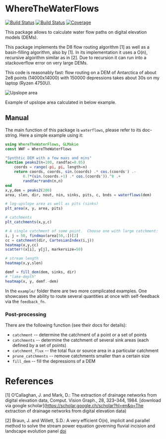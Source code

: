 # WhereTheWaterFlows

[![Build Status](https://github.com/mauro3/WhereTheWaterFlows.jl/workflows/CI/badge.svg)](https://github.com/mauro3/WhereTheWaterFlows.jl/actions)
[![Build Status](https://ci.appveyor.com/api/projects/status/github/mauro3/WhereTheWaterFlows.jl?svg=true)](https://ci.appveyor.com/project/mauro3/WhereTheWaterFlows-jl)
[![Coverage](https://codecov.io/gh/mauro3/WhereTheWaterFlows.jl/branch/master/graph/badge.svg)](https://codecov.io/gh/mauro3/WhereTheWaterFlows.jl)

This package allows to calculate water flow paths on digital elevation models (DEMs).

This package implements the D8 flow routing algorithm [1] as well as a
basin-filling algorithm, also by [1].  In its implementation it uses a
O(n), recursive algorithm similar as in [2].  Due to recursion it can run
into a stackoverflow error on very large DEMs.

This code is reasonably fast: flow routing on a DEM of Antarctica of
about 2e8 points (14000x14000) with 150000 depressions takes about 30s
on my laptop (Ryzen 4750U).

![Upslope area](https://user-images.githubusercontent.com/4098145/67853636-e319b880-fb06-11e9-933d-9f55ace99ce1.png)

Example of upslope area calculated in below example.

## Manual

The main function of this package is `waterflows`, please refer to its
doc-string.  Here a simple example using it:

```julia
using WhereTheWaterFlows, GLMakie
const WWF = WhereTheWaterFlows

"Synthtic DEM with a few maxs and mins"
function peaks2(n=100, randfac=0.05)
    coords = range(-pi, pi, length=n)
    return coords, coords, sin.(coords) .* cos.(coords') .-
        0.7*(sin.(coords.+1) .* cos.(coords')).^8 .+
        randfac*randn(n,n)
end
x,y,dem = peaks2(200)
area, slen, dir, nout, nin, sinks, pits, c, bnds = waterflows(dem)

# log-upslope area as well as pits (sinks)
plt_area(x, y, area, pits)

# catchments
plt_catchments(x,y,c)

# A single catchment of some point.  Choose one with large catchment:
i, j = 50, findmax(area[50,:])[2]
cc = catchment(dir, CartesianIndex(i,j))
heatmap(x,y,cc)
scatter!(x[i], y[j], markersize=50)

# stream length
heatmap(x,y,slen)

demf = fill_dem(dem, sinks, dir)
# "lake-depth"
heatmap(x, y, demf.-dem)
```

In the `example/` folder there are two more complicated examples.  One
showcases the ability to route several quantities at once with
self-feedback via the `feedback_fn`.

### Post-processing

There are the following function (see their docs for details):
- `catchment` -- determine the catchment of a point or a set of points
- `catchments` -- determine the catchment of several sink areas (each
  defined by a set of points)
- `catchment_flux` -- the total flux or source area in a particular catchment
- `prune_catchments` -- remove catchments smaller than a certain size
- `fill_dem` -- fill the depressions of a DEM

# References
[1] O’Callaghan, J. and Mark, D.: The extraction of drainage networks
    from digital elevation data, Comput. Vision Graph., 28, 323–344,
    1984. [download via google scholar](https://scholar.google.ch/scholar?hl=en&q=The extraction of drainage networks from digital elevation data)

[2] Braun, J. and Willett, S.D.: A very efficient O(n), implicit and
    parallel method to solve the stream power equation governing
    fluvial incision and landscape evolution
    panel [doi](https://doi.org/10.1016/j.geomorph.2012.10.008)
